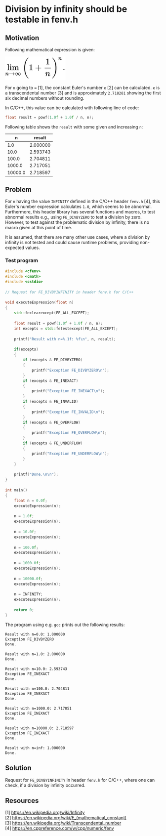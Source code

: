 # Division by infinity should be testable in fenv.h

## Motivation

Following mathematical expression is given:  

![Euler's number expression](graphics/expression.svg)

For `n` going to `∞` [1], the constant Euler's number `e` [2] can be calculated. `e` is a transcendental number [3] and is approximately `2.718281` showing the first six decimal numbers without rounding.  

In C/C++, this value can be calculated with following line of code:  
  
```cpp
float result = powf(1.0f + 1.0f / n, n);
```

Following table shows the `result` with some given and increasing `n`:
  
|       n | result   |
|---------|----------|
|     1.0 | 2.000000 |
|    10.0 | 2.593743 |
|   100.0 | 2.704811 |
|  1000.0 | 2.717051 |
| 10000.0 | 2.718597 |

## Problem

For `n` having the value `INFINITY` defined in the C/C++ header `fenv.h` [4], this Euler's number expression calculates `1.0`, which seems to be abnormal. Furthermore, this header library has several functions and macros, to test abnormal results e.g., using `FE_DIVBYZERO` to test a division by zero.  
However, to test against the problematic division by infinity, there is no macro given at this point of time.  
  
It is assumed, that there are many other use cases, where a division by infinity is not tested and could cause runtime problems, providing non-expected values.
  
### Test program

```cpp
#include <cfenv>
#include <cmath>
#include <cstdio>

// Request for FE_DIVBYINFINITY in header fenv.h for C/C++

void executeExpression(float n)
{
	std::feclearexcept(FE_ALL_EXCEPT);

	float result = powf(1.0f + 1.0f / n, n);
	int excepts = std::fetestexcept(FE_ALL_EXCEPT);

	printf("Result with n=%.1f: %f\n", n, result);

	if(excepts)
	{
		if (excepts & FE_DIVBYZERO)
		{
			printf("Exception FE_DIVBYZERO\n");
		}
		if (excepts & FE_INEXACT)
		{
			printf("Exception FE_INEXACT\n");
		}
		if (excepts & FE_INVALID)
		{
			printf("Exception FE_INVALID\n");
		}
		if (excepts & FE_OVERFLOW)
		{
			printf("Exception FE_OVERFLOW\n");
		}
		if (excepts & FE_UNDERFLOW)
		{
			printf("Exception FE_UNDERFLOW\n");
		}
	}

	printf("Done.\n\n");
}

int main()
{
    float n = 0.0f;
    executeExpression(n);

    n = 1.0f;
    executeExpression(n);

    n = 10.0f;
    executeExpression(n);

    n = 100.0f;
    executeExpression(n);

    n = 1000.0f;
    executeExpression(n);

    n = 10000.0f;
    executeExpression(n);

    n = INFINITY;
    executeExpression(n);

    return 0;
}
```

The program using e.g. `gcc` prints out the following results:  
```
Result with n=0.0: 1.000000
Exception FE_DIVBYZERO
Done.

Result with n=1.0: 2.000000
Done.

Result with n=10.0: 2.593743
Exception FE_INEXACT
Done.

Result with n=100.0: 2.704811
Exception FE_INEXACT
Done.

Result with n=1000.0: 2.717051
Exception FE_INEXACT
Done.

Result with n=10000.0: 2.718597
Exception FE_INEXACT
Done.

Result with n=inf: 1.000000
Done.
```

## Solution

Request for `FE_DIVBYINFINITY` in header `fenv.h` for C/C++, where one can check, if a division by infinity occurred.

## Resources

[1] https://en.wikipedia.org/wiki/Infinity  
[2] https://en.wikipedia.org/wiki/E_(mathematical_constant)  
[3] https://en.wikipedia.org/wiki/Transcendental_number  
[4]	https://en.cppreference.com/w/cpp/numeric/fenv  
